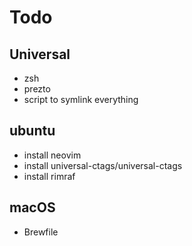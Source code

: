 # Todo

## Universal

- zsh
- prezto
- script to symlink everything

## ubuntu

- install neovim
- install universal-ctags/universal-ctags
- install rimraf

## macOS

- Brewfile
